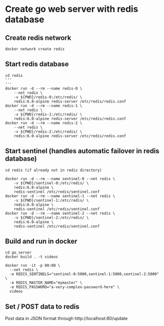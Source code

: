 # Create go web server with redis database

## Create redis network
```
docker network create redis
```


## Start redis database
```
cd redis
'''
'''
docker run -d --rm --name redis-0 \
    --net redis \
    -v ${PWD}/redis-0:/etc/redis/ \
    redis:6.0-alpine redis-server /etc/redis/redis.conf
docker run -d --rm --name redis-1 \
    --net redis \
    -v ${PWD}/redis-1:/etc/redis/ \
    redis:6.0-alpine redis-server /etc/redis/redis.conf
docker run -d --rm --name redis-2 \
    --net redis \
    -v ${PWD}/redis-2:/etc/redis/ \
    redis:6.0-alpine redis-server /etc/redis/redis.conf
```


## Start sentinel (handles automatic failover in redis database)
```
cd redis (if already not in redis directory)
```
```
docker run -d --rm --name sentinel-0 --net redis \
    -v ${PWD}/sentinel-0:/etc/redis/ \
    redis:6.0-alpine \
    redis-sentinel /etc/redis/sentinel.conf
docker run -d --rm --name sentinel-1 --net redis \
    -v ${PWD}/sentinel-1:/etc/redis/ \
    redis:6.0-alpine \
    redis-sentinel /etc/redis/sentinel.conf
docker run -d --rm --name sentinel-2 --net redis \
    -v ${PWD}/sentinel-2:/etc/redis/ \
    redis:6.0-alpine \
    redis-sentinel /etc/redis/sentinel.conf
```

## Build and run in docker
```
cd go_server
docker build . -t videos
```
```
docker run -it -p 80:80 \
  --net redis \
  -e REDIS_SENTINELS="sentinel-0:5000,sentinel-1:5000,sentinel-2:5000" \
  -e REDIS_MASTER_NAME="mymaster" \
  -e REDIS_PASSWORD="a-very-complex-password-here" \
  videos
```

## Set / POST data to redis

Post data in JSON format through http://localhost:80/update
